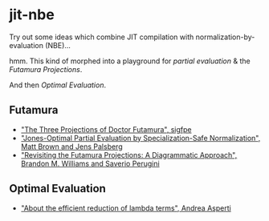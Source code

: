 # jit-nbe

Try out some ideas which combine JIT compilation with normalization-by-evaluation (NBE)...

hmm. This kind of morphed into a playground for _partial evaluation_ & the _Futamura Projections_.

And then _Optimal Evaluation_.


## Futamura

- ["The Three Projections of Doctor Futamura", sigfpe](http://blog.sigfpe.com/2009/05/three-projections-of-doctor-futamura.html)
- ["Jones-Optimal Partial Evaluation by Specialization-Safe Normalization", Matt Brown and Jens Palsberg](https://dl.acm.org/doi/pdf/10.1145/3158102)
- ["Revisiting the Futamura Projections: A Diagrammatic Approach", Brandon M. Williams and Saverio Perugini](https://arxiv.org/pdf/1611.09906.pdf)

## Optimal Evaluation

- ["About the efficient reduction of lambda terms", Andrea Asperti](https://arxiv.org/pdf/1701.04240.pdf)
